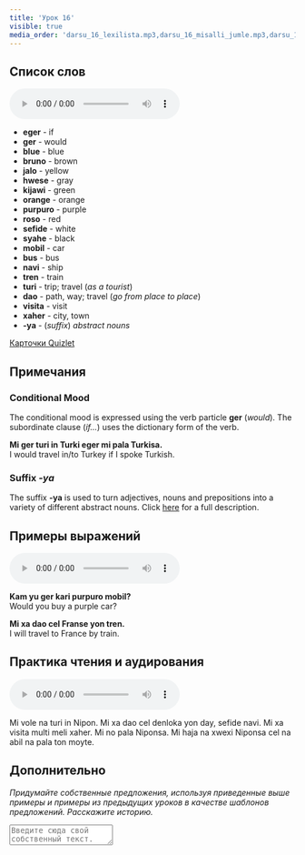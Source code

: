 ```yaml
---
title: 'Урок 16'
visible: true
media_order: 'darsu_16_lexilista.mp3,darsu_16_misalli_jumle.mp3,darsu_16_doxoli_abyasa.mp3'
---
```


## Список слов

<audio controls>
 <source src="/darsu/16/darsu_16_lexilista.mp3" type="audio/mp3" />
 <p>Ваше устройство не поддерживает HTML5 аудио.</p>
</audio>

* **eger** - if
* **ger** - would
* **blue** - blue
* **bruno** - brown
* **jalo** - yellow
* **hwese** - gray
* **kijawi** - green
* **orange** - orange
* **purpuro** - purple
* **roso** - red
* **sefide** - white
* **syahe** - black
* **mobil** - car
* **bus** - bus
* **navi** - ship
* **tren** - train
* **turi** - trip; travel (_as a tourist_)
* **dao** - path, way; travel (_go from place to place_)
* **visita** - visit
* **xaher** - city, town
* **-ya** - (_suffix_) _abstract nouns_

[Карточки Quizlet](https://quizlet.com/652357995/globasa-101-lesson-16-flash-cards/)

## Примечания
### Conditional Mood

The conditional mood is expressed using the verb particle **ger** (_would_). The subordinate clause (_if..._) uses the dictionary form of the verb.

**Mi ger turi in Turki eger mi pala Turkisa.**  
I would travel in/to Turkey if I spoke Turkish.

### Suffix _-ya_

The suffix **-ya** is used to turn adjectives, nouns and prepositions into a variety of different abstract nouns. Click [here](http://xwexi.globasa.net/eng/gramati/inharelexi) for a full description.

## Примеры выражений

<audio controls>
 <source src="/darsu/16/darsu_16_misalli_jumle.mp3" type="audio/mp3" />
 <p>Ваше устройство не поддерживает HTML5 аудио.</p>
</audio>

**Kam yu ger kari purpuro mobil?**  
Would you buy a purple car?

**Mi xa dao cel Franse yon tren.**  
I will travel to France by train.

## Практика чтения и аудирования

<audio controls>
 <source src="/darsu/16/darsu_16_doxoli_abyasa.mp3" type="audio/mp3" />
 <p>Ваше устройство не поддерживает HTML5 аудио.</p>
</audio>

Mi vole na turi in Nipon. Mi xa dao cel denloka yon day, sefide navi. Mi xa visita multi meli xaher. Mi no pala Niponsa. Mi haja na xwexi Niponsa cel na abil na pala ton moyte. 

## Дополнительно

_Придумайте собственные предложения, используя приведенные выше примеры и примеры из предыдущих уроков в качестве шаблонов предложений. Расскажите историю._

<textarea width="100%" spellcheck="false" placeholder="Введите сюда свой собственный текст."></textarea>